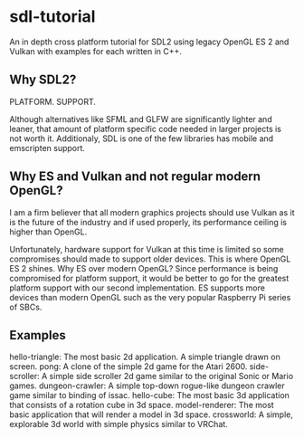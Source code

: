 # sdl-tutorial
An in depth cross platform tutorial for SDL2 using legacy OpenGL ES 2 and Vulkan with examples for each written in C++. 

## Why SDL2?
PLATFORM. SUPPORT.

Although alternatives like SFML and GLFW are significantly lighter and leaner, that amount of platform specific code needed in larger projects is not worth it. Additionaly, SDL is one of the few libraries has mobile and emscripten support.

## Why ES and Vulkan and not regular modern OpenGL?
I am a firm believer that all modern graphics projects should use Vulkan as it is the future of the industry and if used properly, its performance ceiling is higher than OpenGL.

Unfortunately, hardware support for Vulkan at this time is limited so some compromises should made to support older devices. This is where OpenGL ES 2 shines. Why ES over modern OpenGL? Since performance is being compromised for platform support, it would be better to go for the greatest platform support with our second implementation. ES supports more devices than modern OpenGL such as the very popular Raspberry Pi series of SBCs.

## Examples
hello-triangle: The most basic 2d application. A simple triangle drawn on screen.
pong: A clone of the simple 2d game for the Atari 2600.
side-scroller: A simple side scroller 2d game similar to the original Sonic or Mario games.
dungeon-crawler: A simple top-down rogue-like dungeon crawler game similar to binding of issac.
hello-cube: The most basic 3d application that consists of a rotation cube in 3d space.
model-renderer: The most basic application that will render a model in 3d space.
crossworld: A simple, explorable 3d world with simple physics similar to VRChat.

